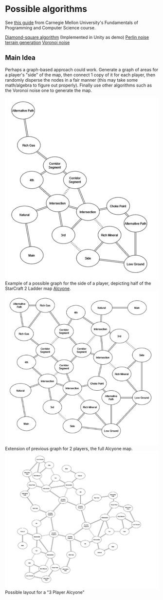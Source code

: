 
# Possible algorithms

See [this guide](https://www.cs.cmu.edu/~112-n23/notes/student-tp-guides/Terrain.pdf) from Carnegie Mellon University's Fundamentals of Programming and Computer Science course.

[Diamond-square algorithm](https://en.wikipedia.org/wiki/Diamond-square_algorithm) (Implemented in Unity as demo)
[Perlin noise terrain generation](https://adrianb.io/2014/08/09/perlinnoise.html)
[Voronoi noise](https://www.ronja-tutorials.com/post/028-voronoi-noise/)

## Main Idea

Perhaps a graph-based approach could work.
Generate a graph of areas for a player's "side" of the map, then connect 1 copy of it for each player, then randomly disperse the nodes in a fair manner (this may take some math/algebra to figure out properly). Finally use other algorithms such as the Voronoi noise one to generate the map.

![](Imgs/PlayerSideGraph.png)
Example of a possible graph for the side of a player, depicting half of the StarCraft 2 Ladder map [Alcyone](https://sc2arcade.com/map/2/249431/).
![](Imgs/FullMapGraph.png)
Extension of previous graph for 2 players, the full Alcyone map.
![](Imgs/3Player_.png)
Possible layout for a "3 Player Alcyone"
